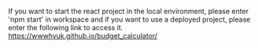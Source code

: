 If you want to start the react project in the local environment, please enter 'npm start' in workspace and if you want to use a deployed project, please enter the following link to access it.
https://wwwhyuk.github.io/budget_calculator/
